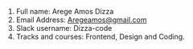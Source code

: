 1. Full name: Arege Amos Dizza
2. Email Address: Aregeamos@gmail.com
3. Slack username: Dizza-code
4. Tracks and courses: Frontend, Design and Coding. 